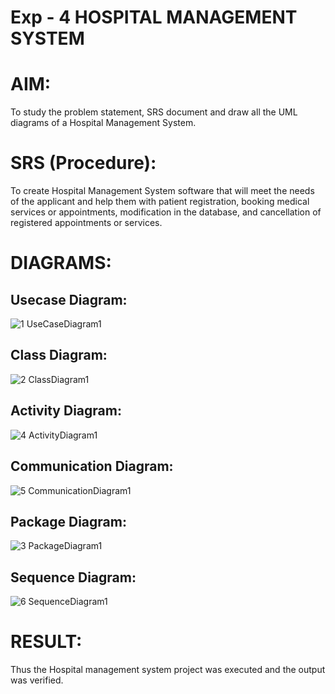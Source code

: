 # Exp - 4 HOSPITAL MANAGEMENT SYSTEM

# AIM:

To study the problem statement, SRS document and draw all the UML diagrams of a Hospital Management System.
# SRS (Procedure):

To create Hospital Management System software that will meet the needs of the applicant and help them with patient registration, booking medical services or appointments, modification in the database, and cancellation of registered appointments or services.


# DIAGRAMS:
## Usecase Diagram:

![1 UseCaseDiagram1](https://github.com/user-attachments/assets/5c58744a-48a4-4b27-a974-cb1e25fe6459)

## Class Diagram:

![2 ClassDiagram1](https://github.com/user-attachments/assets/8452ce86-9aa6-41f8-9c54-09c0db711ff9)

## Activity Diagram:

![4 ActivityDiagram1](https://github.com/user-attachments/assets/0d51e5bc-4c14-4a1e-a0b1-7f052cd3a845)

## Communication Diagram:

![5 CommunicationDiagram1](https://github.com/user-attachments/assets/d2e2b45e-4eac-4835-a639-033285f2e44f)

## Package Diagram:

![3 PackageDiagram1](https://github.com/user-attachments/assets/e76a3e25-8f55-42eb-a4f9-f8e849623e8a)

## Sequence Diagram:

![6 SequenceDiagram1](https://github.com/user-attachments/assets/ae5c74cc-08d7-484d-b076-d11127143278)

# RESULT:
Thus the Hospital management system project was executed and the output was verified.
